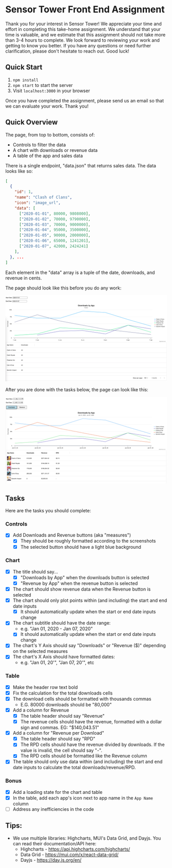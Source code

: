 # Sensor Tower Front End Assignment

Thank you for your interest in Sensor Tower! We appreciate your time and effort in completing this take-home assignment. We understand that your time is valuable, and we estimate that this assignment should not take more than 3-4 hours to complete. We look forward to reviewing your work and getting to know you better. If you have any questions or need further clarification, please don't hesitate to reach out. Good luck!

## Quick Start

1. `npm install`
2. `npm start` to start the server
3. Visit `localhost:3000` in your browser

Once you have completed the assignment, please send us an email so that we can evaluate your work. Thank you!

## Quick Overview

The page, from top to bottom, consists of:

- Controls to filter the data
- A chart with downloads or revenue data
- A table of the app and sales data

There is a single endpoint, "data.json" that returns sales data. The data looks like so:

```json
[
  {
    "id": 1,
    "name": "Clash of Clans",
    "icon": "image_url",
    "data": [
      ["2020-01-01", 80000, 9808000],
      ["2020-01-02", 70000, 9790000],
      ["2020-01-03", 70000, 9000000],
      ["2020-01-04", 95000, 3500000],
      ["2020-01-05", 90000, 2000000],
      ["2020-01-06", 65000, 1241201],
      ["2020-01-07", 42000, 2424241]
    ],
  }, ...
]
```

Each element in the "data" array is a tuple of the date, downloads, and revenue in cents.

The page should look like this before you do any work:

![image info](./test-start.png)

After you are done with the tasks below, the page can look like this:

![image info](./test-end.png)

## Tasks

Here are the tasks you should complete:

### Controls

- [x] Add Downloads and Revenue buttons (aka "measures")
  - [x] They should be roughly formatted according to the screenshots
  - [x] The selected button should have a light blue background

### Chart

- [x] The title should say...
  - [x] "Downloads by App" when the downloads button is selected
  - [x] "Revenue by App" when the revenue button is selected
- [x] The chart should show revenue data when the Revenue button is selected
- [x] The chart should only plot points within (and including) the start and end date inputs
  - [x] It should automatically update when the start or end date inputs change
- [x] The chart subtitle should have the date range:
  - e.g. "Jan 01, 2020 - Jan 07, 2020"
  - [x] It should automatically update when the start or end date inputs change
- [x] The chart's Y Axis should say "Downloads" or "Revenue ($)" depending on the selected measures
- [x] The chart's X Axis should have formatted dates:
  - e.g. "Jan 01, 20'", "Jan 07, 20'", etc

### Table

- [x] Make the header row text bold
- [x] Fix the calculation for the total downloads cells
- [x] The download cells should be formatted with thousands commas
  - E.G. 80000 downloads should be "80,000"
- [x] Add a column for Revenue
  - [x] The table header should say "Revenue"
  - [x] The revenue cells should have the revenue, formatted with a dollar sign and commas. EG: "$140,043.51"
- [x] Add a column for "Revenue per Download"
  - [x] The table header should say "RPD"
  - [x] The RPD cells should have the revenue divided by downloads. If the value is invalid, the cell should say "-".
  - [x] The RPD cells should be formatted like the Revenue column
- [x] The table should only use data within (and including) the start and end date inputs to calculate the total downloads/revenue/RPD.

### Bonus

- [x] Add a loading state for the chart and table
- [x] In the table, add each app's icon next to app name in the `App Name` column
- [ ] Address any inefficiencies in the code

## Tips:

- We use multiple libraries: Highcharts, MUI's Data Grid, and Dayjs. You can read their documentation/API here:
  - Highcharts - https://api.highcharts.com/highcharts/
  - Data Grid - https://mui.com/x/react-data-grid/
  - Dayjs - https://day.js.org/en/

